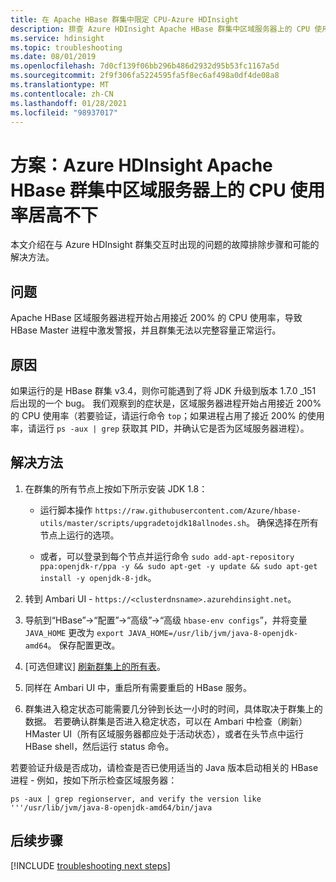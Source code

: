 ```yaml
---
title: 在 Apache HBase 群集中限定 CPU-Azure HDInsight
description: 排查 Azure HDInsight Apache HBase 群集中区域服务器上的 CPU 使用率居高不下问题
ms.service: hdinsight
ms.topic: troubleshooting
ms.date: 08/01/2019
ms.openlocfilehash: 7d0cf139f06bb296b486d2932d95b53fc1167a5d
ms.sourcegitcommit: 2f9f306fa5224595fa5f8ec6af498a0df4de08a8
ms.translationtype: MT
ms.contentlocale: zh-CN
ms.lasthandoff: 01/28/2021
ms.locfileid: "98937017"
---
```

# <a name="scenario-pegged-cpu-on-region-server-in-apache-hbase-cluster-in-azure-hdinsight"></a>方案：Azure HDInsight Apache HBase 群集中区域服务器上的 CPU 使用率居高不下

本文介绍在与 Azure HDInsight 群集交互时出现的问题的故障排除步骤和可能的解决方法。

## <a name="issue"></a>问题

Apache HBase 区域服务器进程开始占用接近 200% 的 CPU 使用率，导致 HBase Master 进程中激发警报，并且群集无法以完整容量正常运行。

## <a name="cause"></a>原因

如果运行的是 HBase 群集 v3.4，则你可能遇到了将 JDK 升级到版本 1.7.0 _151 后出现的一个 bug。 我们观察到的症状是，区域服务器进程开始占用接近 200% 的 CPU 使用率（若要验证，请运行命令 `top`；如果进程占用了接近 200% 的使用率，请运行 `ps -aux | grep` 获取其 PID，并确认它是否为区域服务器进程）。

## <a name="resolution"></a>解决方法

1. 在群集的所有节点上按如下所示安装 JDK 1.8：

    * 运行脚本操作 `https://raw.githubusercontent.com/Azure/hbase-utils/master/scripts/upgradetojdk18allnodes.sh`。 确保选择在所有节点上运行的选项。

    * 或者，可以登录到每个节点并运行命令 `sudo add-apt-repository ppa:openjdk-r/ppa -y && sudo apt-get -y update && sudo apt-get install -y openjdk-8-jdk`。

1. 转到 Ambari UI - `https://<clusterdnsname>.azurehdinsight.net`。

1. 导航到“HBase”->“配置”->“高级”->“高级 `hbase-env configs`”，并将变量 `JAVA_HOME` 更改为 `export JAVA_HOME=/usr/lib/jvm/java-8-openjdk-amd64`。  保存配置更改。

1. [可选但建议] [刷新群集上的所有表](/archive/blogs/azuredatalake/hdinsight-hbase-how-to-improve-hbase-cluster-restart-time-by-flushing-tables)。

1. 同样在 Ambari UI 中，重启所有需要重启的 HBase 服务。

1. 群集进入稳定状态可能需要几分钟到长达一小时的时间，具体取决于群集上的数据。 若要确认群集是否进入稳定状态，可以在 Ambari 中检查（刷新）HMaster UI（所有区域服务器都应处于活动状态），或者在头节点中运行 HBase shell，然后运行 status 命令。

若要验证升级是否成功，请检查是否已使用适当的 Java 版本启动相关的 HBase 进程 - 例如，按如下所示检查区域服务器：

```
ps -aux | grep regionserver, and verify the version like '''/usr/lib/jvm/java-8-openjdk-amd64/bin/java
```

## <a name="next-steps"></a>后续步骤

[!INCLUDE [troubleshooting next steps](../../../includes/hdinsight-troubleshooting-next-steps.md)]